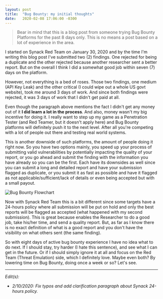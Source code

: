 ```yaml
---
layout: post
title:  "Bug Bounty: my initial thoughts"
date:   2020-02-08 17:06:00 -0300
---
```


> Bear in mind that this is a blog post from someone trying Bug Bounty Platforms for the past 8 days only. This is no means a post based on a lot of experience in the area.

I started on Synack Red Team on January 30, 2020 and by the time I'm writing this blog post I've submitted two (2) findings. One rejected for being a duplicate and the other rejected because another researcher sent a better report. But on the overall I think I did a somewhat good job within seven (7) days on the platform.

However, not everything is a bed of roses. Those two findings, one medium (API Key Leak) and the other critical (I could wipe out a whole US govt website), took me around 3 days of work. And since both findings were rejected, it was 3 days of work that I didn't get paid at all.

Even though the paragraph above mentions the fact I didn't get any money out of it **I did learn a lot in the process**. And also, money wasn't my big incentive for doing it. I really want to step up my game as a Penetration Tester (and Red Teamer, but it doesn't apply here) and Bug Bounty platforms will definitely push it to the next level. After all you're competing with a lot of people out there and testing real world systems.

This is another downside of such platforms, the amount of people doing it right now. So you have two options mainly, you speed up your process of submitting valid vulnerabilities by potentially impacting the quality of your report, or you go ahead and submit the finding with the information you have already so you can be the first. Each have its downsides as well since you can submit a long and detailed report and have your submission flagged as duplicate, or you submit it as fast as possible and have it flagged as not applicable/sufficient/lack of details or even being accepted but with a small payout.

![Bug Bounty Flowchart](https://pedrosfreitas.github.io/assets/images/flowgraphbugbounty.png "Bug Bounty Logic Flowchart")

Now with Synack Red Team this is a bit different since some targets have a 24-hours policy where all submission will be put on hold and only the best reports will be flagged as accepted (what happened with my second submission). This is great because enables the Researcher to do a good job, take his/her time, and send a quality report. But, as far as I know there is no exact definition of what is a good report and you don't have the visibility on what others sent (the same finding).

So with eight days of active bug bounty experience I have no idea what to do next. If I should stay, try harder (I hate this sentence), and see what I can get in the future. Or if I should simply ignore it at all and focus on the Red Team (Threat Emulation) side, which I definitely love. Maybe even both? By lowering time on Bug Bounty, doing once a week or so? Let's see.

---

_Edit(s):_
* _2/10/2020: Fix typos and add clarification paragraph about Synack 24-hours policy._


